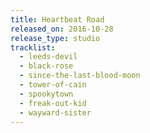 ```yaml
---
title: Heartbeat Road
released_on: 2016-10-28
release_type: studio
tracklist:
  - leeds-devil
  - black-rose
  - since-the-last-blood-moon
  - tower-of-cain
  - spookytown
  - freak-out-kid
  - wayward-sister
---
```

